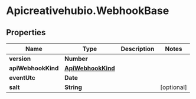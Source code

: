 # Apicreativehubio.WebhookBase

## Properties
Name | Type | Description | Notes
------------ | ------------- | ------------- | -------------
**version** | **Number** |  | 
**apiWebhookKind** | [**ApiWebhookKind**](ApiWebhookKind.md) |  | 
**eventUtc** | **Date** |  | 
**salt** | **String** |  | [optional] 


